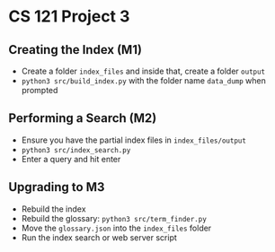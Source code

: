 # CS 121 Project 3

## Creating the Index (M1)

- Create a folder `index_files` and inside that, create a folder `output`
- `python3 src/build_index.py` with the folder name `data_dump` when prompted

## Performing a Search (M2)

- Ensure you have the partial index files in `index_files/output`
- `python3 src/index_search.py`
- Enter a query and hit enter

## Upgrading to M3
- Rebuild the index
- Rebuild the glossary: `python3 src/term_finder.py`
- Move the `glossary.json` into the `index_files` folder
- Run the index search or web server script
